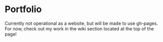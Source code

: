# Portfolio

Currently not operational as a website, but will be made to use gh-pages. For now, check out my work in the wiki section located at the top of the page!
